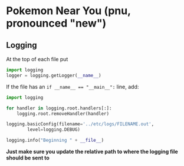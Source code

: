Pokemon Near You (pnu, pronounced "new")
=======================

## Logging ##
At the top of each file put
```python
import logging
logger = logging.getLogger(__name__)
```

If the file has an `if __name__ == "__main__":` line, add:
```python
import logging

for handler in logging.root.handlers[:]:
    logging.root.removeHandler(handler)

logging.basicConfig(filename='../etc/logs/FILENAME.out',
        level=logging.DEBUG)

logging.info("Beginning " + __file__)
```
**Just make sure you update the relative path to where the logging file should
be sent to**

